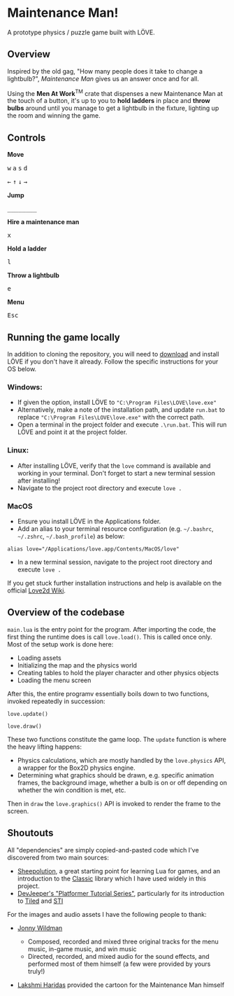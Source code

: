 # Maintenance Man!
A prototype physics / puzzle game built with LÖVE.

## Overview

Inspired by the old gag, "How many people does it take to change a lightbulb?", _Maintenance Man_ gives us an answer once and for all.

Using the **Men At Work**<sup>TM</sup> crate that dispenses a new Maintenance Man at the touch of a button, it's up to you to **hold ladders** in place and **throw bulbs** around until you manage to get a lightbulb in the fixture, lighting up the room and winning the game.

## Controls

**Move**

<kbd>w</kbd>
<kbd>a</kbd>
<kbd>s</kbd>
<kbd>d</kbd>

<kbd>←</kbd>
<kbd>↑</kbd>
<kbd>↓</kbd>
<kbd>→</kbd>
 
**Jump**

<kbd>________</kbd>

**Hire a maintenance man**

<kbd>x</kbd>

**Hold a ladder**

<kbd>l</kbd>

**Throw a lightbulb**

<kbd>e</kbd>

**Menu**

<kbd>Esc</kbd>

## Running the game locally

In addition to cloning the repository, you will need to [download](https://love2d.org/#download) and install LÖVE if you don't have it already. Follow the specific instructions for your OS below.

### Windows:

- If given the option, install LÖVE to `"C:\Program Files\LOVE\love.exe"`
 - Alternatively, make a note of the installation path, and update `run.bat` to replace `"C:\Program Files\LOVE\love.exe"` with the correct path.
- Open a terminal in the project folder and execute `.\run.bat`. This will run LÖVE and point it at the project folder.


### Linux:

- After installing LÖVE, verify that the  `love` command is available and working in your terminal. Don't forget to start a new terminal session after installing!
- Navigate to the project root directory and execute `love .`

### MacOS

- Ensure you install LÖVE in the Applications folder.
- Add an alias to your terminal resource configuration (e.g. `~/.bashrc`, `~/.zshrc`, `~/.bash_profile`) as below:

`alias love="/Applications/love.app/Contents/MacOS/love"`

- In a new terminal session, navigate to the project root directory and execute `love .` 


If you get stuck further installation instructions and help is available on the official [Love2d Wiki](https://love2d.org/wiki/Getting_Started).

## Overview of the codebase

`main.lua` is the entry point for the program. After importing the code, the first thing the runtime does is call `love.load()`. This is called once only. Most of the setup work is done here:

- Loading assets
- Initializing the map and the physics world
- Creating tables to hold the player character and other physics objects
- Loading the menu screen

After this, the entire programv essentially boils down to two functions, invoked repeatedly in succession:

`love.update()`

`love.draw()`

These two functions constitute the game loop. The `update` function is where the heavy lifting happens:

- Physics calculations, which are mostly handled by the `love.physics` API, a wrapper for the Box2D physics engine.
- Determining what graphics should be drawn, e.g. specific animation frames, the background image, whether a bulb is on or off depending on whether the win condition is met, etc.

Then in `draw` the  `love.graphics()` API is invoked to render the frame to the screen.

## Shoutouts

All "dependencies" are simply copied-and-pasted code which I've discovered from two main sources:

- [Sheepolution](https://sheepolution.com/learn/book/contents), a great starting point for learning Lua for games, and an introduction to the [Classic](https://github.com/rxi/classic/blob/master/classic.lua) library which I have used widely in this project.
- [DevJeeper's "Platformer Tutorial Series"](https://www.youtube.com/@DevJeeper), particularly for its introduction to [Tiled](https://www.mapeditor.org/) and [STI](https://github.com/karai17/Simple-Tiled-Implementation)

For the images and audio assets I have the following people to thank:
- [Jonny Wildman](https://www.linkedin.com/in/jonathan-wildman-aa3855118/)
  - Composed, recorded and mixed three original tracks for the menu music, in-game music, and win music
  - Directed, recorded, and mixed audio for the sound effects, and performed most of them himself (a few were provided by yours truly!)

- [Lakshmi Haridas](https://www.linkedin.com/in/lakshmiharidas/) provided the cartoon for the Maintenance Man himself
